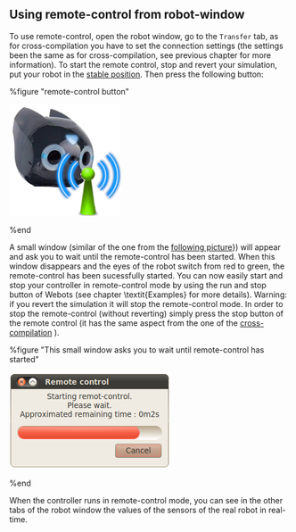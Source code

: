 ## Using remote-control from robot-window

To use remote-control, open the robot window, go to the `Transfer` tab, as for
cross-compilation you have to set the connection settings (the settings been the
same as for cross-compilation, see previous chapter for more information). To
start the remote control, stop and revert your simulation, put your robot in the
[stable
position](send-a-controller-to-the-robot.md#start-position-of-the-robot-the-robot-is-sit-down-same-start-position-as-in-simulation).
Then press the following button:

%figure "remote-control button"

![remote.png](images/remote.png)

%end

A small window (similar of the one from the [following
picture](#this-small-window-asks-you-to-wait-until-remote-control-has-started)})
will appear and ask you to wait until the remote-control has been started. When
this window disappears and the eyes of the robot switch from red to green, the
remote-control has been sucessfully started. You can now easily start and stop
your controller in remote-control mode by using the run and stop button of
Webots (see chapter \textit{Examples} for more details). Warning: if you revert
the simulation it will stop the remote-control mode. In order to stop the
remote-control (without reverting) simply press the stop button of the remote
control (it has the same aspect from the one of the
[cross-compilation](send-a-controller-to-the-robot.md#stop-button) ).

%figure "This small window asks you to wait until remote-control has started"

![waitWindow.png](images/waitWindow.png)

%end

When the controller runs in remote-control mode, you can see in the other tabs
of the robot window the values of the sensors of the real robot in real-time.
